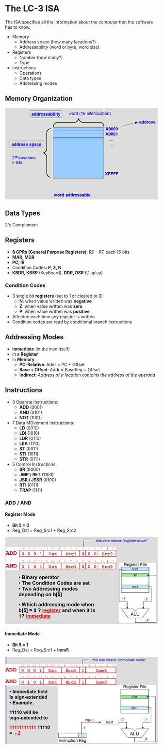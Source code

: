 # The LC-3 ISA

The ISA specifies all the information about the computer that the software has to know.

- Memory
  - Address space (how many locations?)
  - Addressability (word or byte, word size)
- Registers
  - Number (how many?)
  - Type
- Instructions
  - Operations
  - Data types
  - Addressing modes

## Memory Organization

![](./img/lc3-memory-organization.png)

## Data Types

2's Complement

## Registers

- **8 GPRs (General Purpose Registers)**: R0 - R7, each 16 bits
- **MAR, MDR**
- **PC, IR**
- Condition Codes: **P, Z, N**
- **KBDR, KBSR** (KeyBoard), **DDR, DSR** (Display)

### Condition Codes

- 3 single bit **registers** (set to 1 or cleared to 0)
  - **N**: when value written was **negative**
  - **Z**: when value written was **zero**
  - **P**: when value written was **positive**
- Affected each time any register is written
- Condition codes are read by conditional branch instructions

## Addressing Modes

- **Immediate** (in the insn itself)
- In a **Register**
- In **Memory**
  - **PC-Relative**: Addr = PC + Offset
  - **Base + Offset**: Addr = BaseReg + Offset
  - **Indirect**: _Address of a location contains the address of the operand_

## Instructions

- 3 Operate Instructions:
  - **ADD** (0001)
  - **AND** (0101)
  - **NOT** (1001)
- 7 Data MOvement Instructions:
  - **LD** (0010)
  - **LDI** (1010)
  - **LDR** (0110)
  - **LEA** (1110)
  - **ST** (0011)
  - **STI** (1011)
  - **STR** (0111)
- 5 Control Instructions
  - **BR** (0000)
  - **JMP / RET** (1100)
  - **JSR / JSSR** (0100)
  - **RTI** (0111)
  - **TRAP** (1111)

### ADD / AND

#### Register Mode

- **Bit 5 = 0**
- Reg_Dst = Reg_Src1 + Reg_Src2

![](./img/lc3-add-and-and-reg-full.png)

#### Immediate Mode

- **Bit 5 = 1**
- Reg_Dst = Reg_Src1 + **Imm5**

![](./img/lc3-add-and-and-imm-full.png)

<!--

### LDR

- **Move [Base + Offset] to Dst**
- Load memory content at address (R3 + 6) to R2:

![](./img/lc3-ldr-full.png)

### JMPR

- Set **PC** to the value obtained by adding an offset to a register.
- PC = R3 + 6:

![](./img/lc3-jmpr-full.png)

-->
